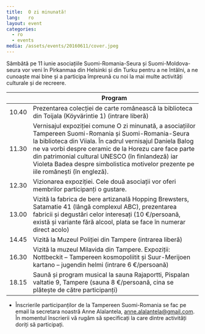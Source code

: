 ```yaml
---
title:  O zi minunată!
lang:   ro
layout: event
categories:
  - ro
  - events
media: /assets/events/20160611/cover.jpeg
---
```

 
Sâmbătă pe 11 iunie asociațiile Suomi-Romania-Seura și Suomi-Moldova-seura vor veni în Pirkanmaa din Helsinki și din Turku pentru a ne întâlni, a ne cunoaște mai bine și a participa împreună cu noi la mai multe activități culturale și de recreere.
 
&nbsp; | Program
--- |---
10.40 | Prezentarea colecției de carte românească la biblioteca din Toijala (Köyvärintie 1) (intrare liberă)
11.30 | Vernisajul expoziției comune O zi minunată, a asociațiilor Tampereen Suomi-Romania și Suomi-Romania-Seura la biblioteca din Viiala. În cadrul vernisajul Daniela Balog ne va vorbi despre ceramic de la Horezu care face parte din patrimonial cultural UNESCO (în finlandeză) iar Violeta Badea despre simbolistica motivelor prezente pe iile românești (în engleză). 
12.30 | Vizionarea expoziției. Cele două asociații vor oferi membrilor participanți o gustare. 
13.00 | Vizită la fabrica de bere artizanală Hopping Brewsters, Satamatie 41 (lângă complexul ABC), prezentarea fabricii și degustări celor interesați (10 €/persoană, există și variante fără alcool, plata se face în numerar direct acolo) 
14.45 | Vizită la Muzeul Poliției din Tampere (intrarea liberă)
16.30 | Vizită la muzeul Milavida din Tampere. Expoziții: Nottbeckit – Tampereen kosmopoliitit și Suur-Merijoen kartano – jugendin helmi (intrare 6 €/persoană)
18.15 | Saună și program musical la sauna Rajaportti, Pispalan valtatie 9, Tampere (sauna 8 €/persoană, cina se plătește de către participanți)

- Înscrierile participanților de la Tampereen Suomi-Romania se fac pe email la secretara noastră Anne Alalantela, anne.alalantela@gmail.com. În momentul înscrierii vă rugăm să specificați la care dintre activități doriți să participați.

